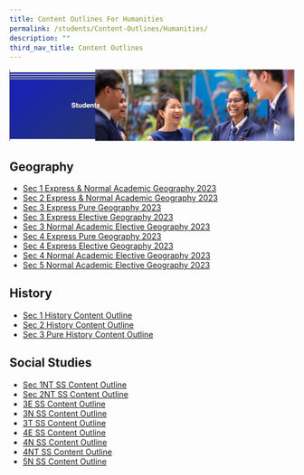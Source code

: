 ```yaml
---
title: Content Outlines For Humanities
permalink: /students/Content-Outlines/Humanities/
description: ""
third_nav_title: Content Outlines
---
```

![](/images/Students%20Banner.png)

Geography
---------

* [Sec 1 Express & Normal Academic Geography 2023](/files/Sec%201%20Express%20%20Normal%20Academic%20Geography%20Content%20Outline.pdf)
* [Sec 2 Express & Normal Academic Geography 2023](/files/Sec%202%20Express%20%20Normal%20Academic%20Geography%20Content%20Outline.pdf)
* [Sec 3 Express Pure Geography 2023](/files/S3%20Express%20Pure%20Geography%20Content%20Outline%202023.pdf)
* [Sec 3 Express Elective Geography 2023](/files/Sec%203%20Express%20Elective%20Geography%20Content%20Outline%202023.pdf)
* [Sec 3 Normal Academic Elective Geography 2023](/files/Sec%203%20Normal%20Academic%20Elective%20Geography%20Content%20Outline%202023.pdf)
* [Sec 4 Express Pure Geography 2023](/files/Sec%204%20Express%20Pure%20Geography%20Content%20Outline%202023%20doc.pdf)
* [Sec 4 Express Elective Geography 2023](/files/Sec%204%20Express%20Elective%20Geography%20Content%20Outline%202023%20doc.pdf)
* [Sec 4 Normal Academic Elective Geography 2023](/files/Sec%204%20Normal%20Academic%20Elective%20Geography%20Content%20Outline%202023%20doc.pdf)
* [Sec 5 Normal Academic Elective Geography 2023](/files/Sec%205%20Normal%20Academic%20Elective%20Geography%20Content%20Outline%202023%20doc.pdf)

History
-------
* [Sec 1 History Content Outline](/files/Sec%201%20Content%20Outline%20.pdf)
* [Sec 2 History Content Outline](/files/Sec%202%20Content%20Outline%20.pdf)
* [Sec 3 Pure History Content Outline](/files/2023%20Sec%203%20Pure%20History%20Content%20Outline.pdf)



Social Studies
--------------

* [Sec 1NT SS Content Outline](/files/1NT%20SS%20Content%20Outline%202022.pdf)
* [Sec 2NT SS Content Outline](/files/2NT%20SS%20Content%20Outline%202022.pdf)
* [3E SS Content Outline](/files/3E%20SS%20Content%20Outline.pdf)
* [3N SS Content Outline](/files/3N%20SS%20Content%20Outline.pdf)
* [3T SS Content Outline](/files/3T%20SS%20Content%20Outline.pdf)
* [4E SS Content Outline](/files/Content%20Outline_4E%20SS.pdf)
* [4N SS Content Outline](/files/4N%20SS%20Content%20Outline%202022.pdf)
* [4NT SS Content Outline](/files/4NT%20SS%20Content%20Outline%202022.pdf)
* [5N SS Content Outline](/files/Content%20Outline_5N%20SS.pdf)
